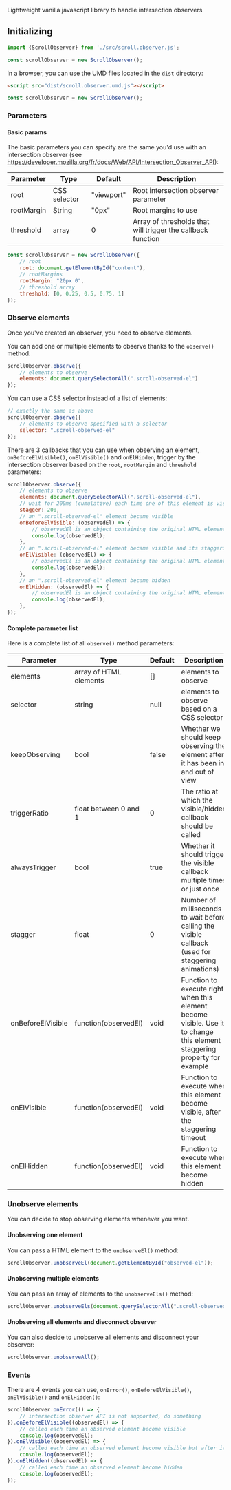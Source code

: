 Lightweight vanilla javascript library to handle intersection observers

<h2>Initializing</h2>
    
```javascript
import {ScrollObserver} from './src/scroll.observer.js';

const scrollObserver = new ScrollObserver();
```

In a browser, you can use the UMD files located in the `dist` directory:
    
```html
<script src="dist/scroll.observer.umd.js"></script>
```


```javascript
const scrollObserver = new ScrollObserver();
```

<h3>Parameters</h3>

<h4>Basic params</h4>

The basic parameters you can specify are the same you'd use with an intersection observer (see https://developer.mozilla.org/fr/docs/Web/API/Intersection_Observer_API):

| Parameter  | Type | Default | Description |
| --- | --- | --- | --- |
| root  | CSS selector | "viewport" | Root intersection observer parameter |
| rootMargin | String | "0px" | Root margins to use |
| threshold | array | 0 | Array of thresholds that will trigger the callback function |

```javascript
const scrollObserver = new ScrollObserver({
    // root
    root: document.getElementById("content"),
    // rootMargins
    rootMargin: "20px 0",
    // threshold array
    threshold: [0, 0.25, 0.5, 0.75, 1]
});
```

<h3>Observe elements</h3>

Once you've created an observer, you need to observe elements.

You can add one or multiple elements to observe thanks to the `observe()` method:

```javascript
scrollObserver.observe({
    // elements to observe
    elements: document.querySelectorAll(".scroll-observed-el")
});
```

You can use a CSS selector instead of a list of elements:

```javascript
// exactly the same as above
scrollObserver.observe({
    // elements to observe specified with a selector
    selector: ".scroll-observed-el"
});
```

There are 3 callbacks that you can use when observing an element, `onBeforeElVisible()`, `onElVisible()` and `onElHidden`, trigger by the intersection observer based on the `root`, `rootMargin` and `threshold` parameters:

```javascript
scrollObserver.observe({
    // elements to observe
    elements: document.querySelectorAll(".scroll-observed-el"),
    // wait for 200ms (cumulative) each time one of this element is visible
    stagger: 200,
    // an ".scroll-observed-el" element became visible
    onBeforeElVisible: (observedEl) => {
        // observedEl is an object containing the original HTML element, its bounding rectangle and other properties
        console.log(observedEl);
    },
    // an ".scroll-observed-el" element became visible and its staggering timeout has run
    onElVisible: (observedEl) => {
        // observedEl is an object containing the original HTML element, its bounding rectangle and other properties
        console.log(observedEl);
    },
    // an ".scroll-observed-el" element became hidden
    onElHidden: (observedEl) => {
        // observedEl is an object containing the original HTML element, its bounding rectangle and other properties
        console.log(observedEl);
    },
});
```

<h4>Complete parameter list</h4>

Here is a complete list of all `observe()` method parameters:

| Parameter  | Type | Default | Description |
| --- | --- | --- | --- |
| elements  | array of HTML elements | [] | elements to observe |
| selector | string | null | elements to observe based on a CSS selector |
| keepObserving | bool | false | Whether we should keep observing the element after it has been in and out of view |
| triggerRatio | float between 0 and 1 | 0 | The ratio at which the visible/hidden callback should be called |
| alwaysTrigger | bool | true | Whether it should trigger the visible callback multiple times or just once |
| stagger | float | 0 | Number of milliseconds to wait before calling the visible callback (used for staggering animations) |
| onBeforeElVisible | function(observedEl) | void | Function to execute right when this element become visible. Use it to change this element staggering property for example |
| onElVisible | function(observedEl) | void | Function to execute when this element become visible, after the staggering timeout |
| onElHidden | function(observedEl) | void | Function to execute when this element become hidden |


<h3>Unobserve elements</h3>

You can decide to stop observing elements whenever you want.

<h4>Unobserving one element</h4>

You can pass a HTML element to the `unobserveEl()` method:

```javascript
scrollObserver.unobserveEl(document.getElementById("observed-el"));
```

<h4>Unobserving multiple elements</h4>

You can pass an array of elements to the `unobserveEls()` method:

```javascript
scrollObserver.unobserveEls(document.querySelectorAll(".scroll-observed-el"));
```

<h4>Unobserving all elements and disconnect observer</h4>

You can also decide to unobserve all elements and disconnect your observer:

```javascript
scrollObserver.unobserveAll();
```


<h3>Events</h3>

There are 4 events you can use, `onError()`, `onBeforeElVisible()`, `onElVisible()` and `onElHidden()`:

```javascript
scrollObserver.onError(() => {
    // intersection observer API is not supported, do something
}).onBeforeElVisible((observedEl) => {
    // called each time an observed element become visible
    console.log(observedEl);
}).onElVisible((observedEl) => {
    // called each time an observed element become visible but after its staggering timeout
    console.log(observedEl);
}).onElHidden((observedEl) => {
    // called each time an observed element become hidden
    console.log(observedEl);
});
```